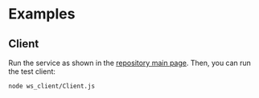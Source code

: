 # Examples

## Client

Run the service as shown in the [repository main page](../README.md).
Then, you can run the test client:
```shell
node ws_client/Client.js
```

